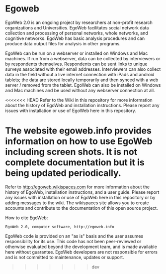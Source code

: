 Egoweb
=========
EgoWeb 2.0 is an ongoing project by researchers at non-profit research organizations and Universities. EgoWeb facilitates social network data collection and processing of personal networks, whole networks, and cognitive networks. EgoWeb has basic analysis procedures and can produce data output files for analysis in other programs. 

EgoWeb can be run on a webserver or installed on Windows and Mac machines. If run from a webserver, data can be collected by interviewers or by respondents themselves. Respondents can be sent links to unique surveys associated with their email addresses. Interviewers can also collect data in the field without a live internet connection with iPads and android tablets; the data are stored locally temporarily and then synced with a web server / removed from the tablet. EgoWeb can also be installed on Windows and Mac machines and be used without any webserver connection at all.

<<<<<<< HEAD
Refer to the Wiki in this repository for more information about the history of EgoWeb and installation instructions.  Please report any issues with installation or use of EgoWeb here in this repository. 

The website egoweb.info provides information on how to use EgoWeb including screen shots. It is not complete documentation but it is being updated periodically. 
=======
Refer to http://egoweb.wikispaces.com for more information about the history of EgoWeb, installation instructions, and a user guide. Please report any issues with installation or use of EgoWeb here in this repository or by adding messages to the wiki. 
The wikispaces site allows you to create accounts and contribute to the documentation of this open source project. 

How to cite EgoWeb:

	EgoWeb 2.0, computer software, http://egoweb.info


EgoWeb code is provided on an "as is" basis and the user assumes responsibility for its use. This code has not been peer-reviewed or otherwise evaluated beyond the development team, and is made available here without guarantee.  EgoWeb developers are not responsible for errors and is not committed to maintenance, updates or support.
>>>>>>> dev
